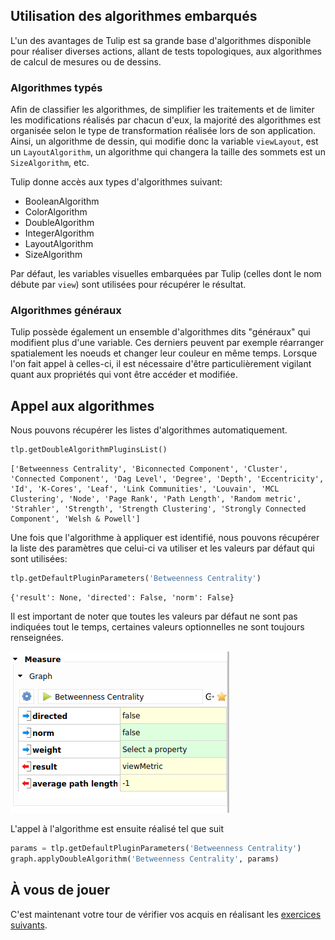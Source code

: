 ## Utilisation des algorithmes embarqués

L'un des avantages de Tulip est sa grande base d'algorithmes disponible pour réaliser diverses actions, allant de tests topologiques, aux algorithmes de calcul de mesures ou de dessins.

### Algorithmes typés

Afin de classifier les algorithmes, de simplifier les traitements et de limiter les modifications réalisés par chacun d'eux, la majorité des algorithmes est organisée selon le type de transformation réalisée lors de son application. Ainsi, un algorithme de dessin, qui modifie donc la variable `viewLayout`, est un `LayoutAlgorithm`, un algorithme qui changera la taille des sommets est un `SizeAlgorithm`, etc.

Tulip donne accès aux types d'algorithmes suivant:

* BooleanAlgorithm
* ColorAlgorithm
* DoubleAlgorithm
* IntegerAlgorithm
* LayoutAlgorithm
* SizeAlgorithm

Par défaut, les variables visuelles embarquées par Tulip (celles dont le nom débute par `view`) sont utilisées pour récupérer le résultat.

### Algorithmes généraux

Tulip possède également un ensemble d'algorithmes dits "généraux" qui modifient plus d'une variable. Ces derniers peuvent par exemple réarranger spatialement les noeuds et changer leur couleur en même temps. Lorsque l'on fait appel à celles-ci, il est nécessaire d'être particulièrement vigilant quant aux propriétés qui vont être accéder et modifiée.

## Appel aux algorithmes

Nous pouvons récupérer les listes d'algorithmes automatiquement.

```python
tlp.getDoubleAlgorithmPluginsList()
```

```
['Betweenness Centrality', 'Biconnected Component', 'Cluster', 'Connected Component', 'Dag Level', 'Degree', 'Depth', 'Eccentricity', 'Id', 'K-Cores', 'Leaf', 'Link Communities', 'Louvain', 'MCL Clustering', 'Node', 'Page Rank', 'Path Length', 'Random metric', 'Strahler', 'Strength', 'Strength Clustering', 'Strongly Connected Component', 'Welsh & Powell']
```

Une fois que l'algorithme à appliquer est identifié, nous pouvons récupérer la liste des paramètres que celui-ci va utiliser et les valeurs par défaut qui sont utilisées:

```python
tlp.getDefaultPluginParameters('Betweenness Centrality')
```

```
{'result': None, 'directed': False, 'norm': False}
```

Il est important de noter que toutes les valeurs par défaut ne sont pas indiquées tout le temps, certaines valeurs optionnelles ne sont toujours renseignées.

![image](image/5_1.png)

L'appel à l'algorithme est ensuite réalisé tel que suit

```python
params = tlp.getDefaultPluginParameters('Betweenness Centrality')
graph.applyDoubleAlgorithm('Betweenness Centrality', params)
```


## À vous de jouer

C'est maintenant votre tour de vérifier vos acquis en réalisant les [exercices suivants](./5_exercice.md).
